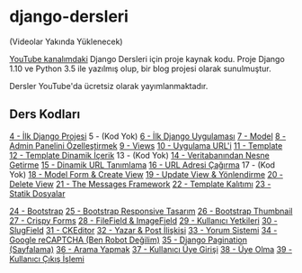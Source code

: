 # django-dersleri

(Videolar Yakında Yüklenecek)

[YouTube kanalımdaki](https://www.youtube.com/channel/UC5bnqsX71d-eKCHhNvM2U6g) Django Dersleri için proje kaynak kodu. Proje Django 1.10 ve Python 3.5 ile yazılmış olup, bir blog projesi olarak sunulmuştur.

Dersler YouTube'da ücretsiz olarak yayımlanmaktadır.

## Ders Kodları

[4 - İlk Django Projesi](https://github.com/barissaslan/django-dersleri/tree/9b6e490276cd4ab6f09a6e53581c6be8e9263849)
5 - (Kod Yok)
[6 - İlk Django Uygulaması](https://github.com/barissaslan/django-dersleri/tree/30a538cbf082a7916b64fa1515bfa731c9e9d367)
[7 - Model](https://github.com/barissaslan/django-dersleri/tree/b927941409d61a3929911cc6c65850532b05a052)
[8 - Admin Panelini Özelleştirmek](https://github.com/barissaslan/django-dersleri/tree/ee95f2bbcac9bf6e7574ebe0826e6d08ff4f22a0)
[9 - Views](https://github.com/barissaslan/django-dersleri/tree/0ca0718f5bd60526e89ac363760ee0fd61e5826c)
[10 - Uygulama URL'i](https://github.com/barissaslan/django-dersleri/tree/dff9b00a16cbee1c4db6935942b879bad1cab72e)
[11 - Template](https://github.com/barissaslan/django-dersleri/tree/f04ef275f60653e16c758825276836363db20462)
[12 - Template Dinamik İçerik](https://github.com/barissaslan/django-dersleri/tree/3554deeab28de872db5938a6b1c6a01124f12692)
13 - (Kod Yok)
[14 - Veritabanından Nesne Getirme](https://github.com/barissaslan/django-dersleri/tree/a78a84f1a26cc2016395158fe8bbcc8a830f5aba)
[15 - Dinamik URL Tanımlama](https://github.com/barissaslan/django-dersleri/tree/80ba2e0f121efac0b5039ea9a42f9109d46350c2)
[16 - URL Adresi Çağırma](https://github.com/barissaslan/django-dersleri/tree/0265d91059d374ae36a68705475fb1c467b89565)
17 - (Kod Yok)
[18 - Model Form & Create View](https://github.com/barissaslan/django-dersleri/tree/1b201146f3b77349d66e32ca12d5c75c896e2533)
[19 - Update View & Yönlendirme](https://github.com/barissaslan/django-dersleri/tree/a21f8fc6c7bd90551ca2b334f40aa831c27604ae)
[20 - Delete View](https://github.com/barissaslan/django-dersleri/tree/1f8ed9af01adf3e8003dab771d98d194bfc0eb90)
[21 - The Messages Framework](https://github.com/barissaslan/django-dersleri/tree/013337c460c3154749f2519a2201e278ba81e3fd)
[22 - Template Kalıtımı](https://github.com/barissaslan/django-dersleri/tree/d018311d600de53169a1d05a53a5cbbcb26d8d2b)
[23 - Statik Dosyalar](https://github.com/barissaslan/django-dersleri/tree/84149e9891e95e114b6ace22469e805fc570aae4)

[24 - Bootstrap](https://github.com/barissaslan/django-dersleri/tree/10fc466d4dc530a018190cf42d2072494cc68aae)
[25 - Bootstrap Responsive Tasarım](https://github.com/barissaslan/django-dersleri/tree/4a624b684cd77c9a2ff3724d5b71837593053a00)
[26 - Bootstrap Thumbnail](https://github.com/barissaslan/django-dersleri/tree/cd2a2813c040b4734062f2622c2579b48c7f3733)
[27 - Crispy Forms](https://github.com/barissaslan/django-dersleri/tree/d89383446fd74425b66c46a8e342d47632a1a2a3)
[28 - FileField & ImageField](https://github.com/barissaslan/django-dersleri/tree/ec289c5d84b107176a9f1b2fafdefa21aadc5433)
[29 - Kullanıcı Yetkileri](https://github.com/barissaslan/django-dersleri/tree/b732f452195a12f5dd471bbf92ed79e43d5eafb8)
[30 - SlugField](https://github.com/barissaslan/django-dersleri/tree/bfb4d905fd959538643c7b7ab21be2ea13240bf2)
[31 - CKEditor](https://github.com/barissaslan/django-dersleri/tree/55136b79c89fe7e7cbc5b9030d630ad88a8643be)
[32 - Yazar & Post İlişkisi](https://github.com/barissaslan/django-dersleri/tree/8e2522605a8035827b099594126785e4aa9aee6e)
[33 - Yorum Sistemi](https://github.com/barissaslan/django-dersleri/tree/86c8f5d2b0787bb360b26e67c4b9e64e3673e562)
[34 - Google reCAPTCHA (Ben Robot Değilim)](https://github.com/barissaslan/django-dersleri/tree/3b9729ca40dcc40e27ff09d78e3efbbdfea540d3)
[35 - Django Pagination (Sayfalama)](https://github.com/barissaslan/django-dersleri/tree/6daf0342ccd0b0d3b815093e2fb616f495a132dd)
[36 - Arama Yapmak](https://github.com/barissaslan/django-dersleri/tree/709ba7830911ebbf3510197c893f690927271776)
[37 - Kullanıcı Üye Girişi](https://github.com/barissaslan/django-dersleri/tree/946add00acd90bc2a3e632c7e4c3d2abd4b2cfa4)
[38 - Üye Olma](https://github.com/barissaslan/django-dersleri/tree/0feac28c528c67562a55eb14b8d4cd90c5f52b00)
[39 - Kullanıcı Çıkış İşlemi](https://github.com/barissaslan/django-dersleri/tree/d2766d54e19dd54c51b3192de4a9b0f7be3e09d6)
